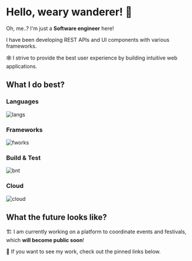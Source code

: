 # Hello, weary wanderer! 👋

Oh, me..? I'm just a **Software engineer** here!

I have been developing REST APIs and UI components with various frameworks.

🕸️ I strive to provide the best user experience by building intuitive web applications.

## What I do best?

### Languages
![langs](https://skillicons.dev/icons?i=js,ts,java,py)

### Frameworks
![fworks](https://skillicons.dev/icons?i=react%2Cnextjs%2Cspring%2Cdjango&theme=dark)

### Build & Test
![bnt](https://skillicons.dev/icons?i=webpack%2Cgradle%2Cjest&theme=dark)

### Cloud
![cloud](https://skillicons.dev/icons?i=git%2Cdocker%2Cgithub%2Cazure%2Caws&theme=dark)

## What the future looks like?

🏗️ I am currently working on a platform to coordinate events and festivals, which **will become public soon**!

🔗 If you want to see my work, check out the pinned links below.

<!--
**datmemerboi/datmemerboi** is a ✨ _special_ ✨ repository because its `README.md` (this file) appears on your GitHub profile.

Here are some ideas to get you started:

- 🔭 I’m currently working on ...
- 🌱 I’m currently learning ...
- 👯 I’m looking to collaborate on ...
- 🤔 I’m looking for help with ...
- 💬 Ask me about ...
- 📫 How to reach me: ...
- 😄 Pronouns: ...
- ⚡ Fun fact: ...
-->
